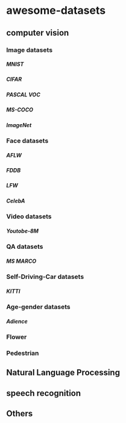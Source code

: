 # awesome-datasets
## computer vision
### Image datasets
##### MNIST
##### CIFAR
##### PASCAL VOC
##### MS-COCO
##### ImageNet

### Face datasets
##### AFLW
##### FDDB
##### LFW
##### CelebA

### Video datasets
##### Youtobe-8M

### QA datasets
##### MS MARCO

### Self-Driving-Car datasets
##### KITTI

### Age-gender datasets
##### Adience

### Flower
### Pedestrian

## Natural Language Processing


## speech recognition


## Others
